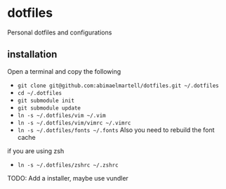 dotfiles
========

Personal dotfiles and configurations

installation
------------
Open a terminal and copy the following
* `git clone git@github.com:abimaelmartell/dotfiles.git ~/.dotfiles`
* `cd ~/.dotfiles`
* `git submodule init`
* `git submodule update`
* `ln -s ~/.dotfiles/vim ~/.vim`
* `ln -s ~/.dotfiles/vim/vimrc ~/.vimrc`
* `ln -s ~/.dotfiles/fonts ~/.fonts`
Also you need to rebuild the font cache

if you are using zsh
* `ln -s ~/.dotfiles/zshrc ~/.zshrc`

TODO: Add a installer, maybe use vundler
